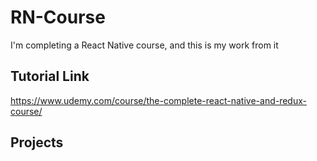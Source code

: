 # RN-Course
I'm completing a React Native course, and this is my work from it
## Tutorial Link
https://www.udemy.com/course/the-complete-react-native-and-redux-course/
## Projects
